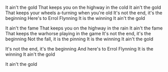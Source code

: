 It ain't the gold
That keeps you on the highway in the cold
It ain't the gold
That keeps your wheels a-turning when you're old
It's not the end, it's the beginning
Here's to Errol Flynning
It is the winning
It ain't the gold

It ain't the fame
That keeps you on the highway in the rain
It ain't the fame
That keeps the warhorse playing in the game
It's not the end, it's the beginning
Not the fall, it is the pinning
It is the winning
It ain't the gold

It's not the end, it's the beginning
And here's to Errol Flynning
It is the winning
It ain't the gold

It ain't the gold
